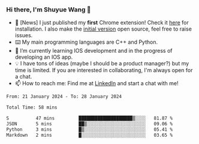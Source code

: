 ### Hi there, I'm Shuyue Wang 👋

- 🎉 [News] I just published my **first** Chrome extension! Check it [here](https://chrome.google.com/webstore/detail/aiofdhjednbbfajbcpmgbblpljncfnkh) for installation. I also make the [initial version](https://github.com/wangsy503/PennCalendar) open source, feel free to raise issues.
- ⌨️ My main programming languages are C++ and Python.
- 🌱 I’m currently learning IOS development and in the progress of developing an IOS app.
- 💡 I have tons of ideas (maybe I should be a product manager?) but my time is limited. If you are interested in collaborating, I'm always open for a chat.
- 📫 How to reach me: Find me at [LinkedIn](https://www.linkedin.com/in/shuyuew/) and start a chat with me!

<!--
**wangsy503/wangsy503** is a ✨ _special_ ✨ repository because its `README.md` (this file) appears on your GitHub profile.

Here are some ideas to get you started:

- 🔭 I’m currently working on ...
- 🌱 I’m currently learning ...
- 👯 I’m looking to collaborate on ...
- 🤔 I’m looking for help with ...
- 💬 Ask me about ...
- 📫 How to reach me: ...
- 😄 Pronouns: ...
- ⚡ Fun fact: ...
-->
<!--START_SECTION:waka-->

```txt
From: 21 January 2024 - To: 28 January 2024

Total Time: 58 mins

S          47 mins         ████████████████████▒░░░░   81.87 %
JSON       5 mins          ██▒░░░░░░░░░░░░░░░░░░░░░░   09.06 %
Python     3 mins          █▒░░░░░░░░░░░░░░░░░░░░░░░   05.41 %
Markdown   2 mins          █░░░░░░░░░░░░░░░░░░░░░░░░   03.65 %
```

<!--END_SECTION:waka-->
